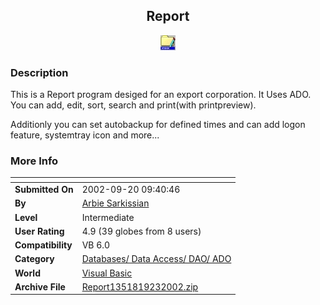 ﻿<div align="center">

## Report

<img src="Edit.jpg">
</div>

### Description

This is a Report program desiged for an export corporation. It Uses ADO. You can add, edit, sort, search and print(with printpreview).

Additionly you can set autobackup for defined times and can add logon feature, systemtray icon and more...
 
### More Info
 


<span>             |<span>
---                |---
**Submitted On**   |2002-09-20 09:40:46
**By**             |[Arbie Sarkissian](https://github.com/Planet-Source-Code/PSCIndex/blob/master/ByAuthor/arbie-sarkissian.md)
**Level**          |Intermediate
**User Rating**    |4.9 (39 globes from 8 users)
**Compatibility**  |VB 6\.0
**Category**       |[Databases/ Data Access/ DAO/ ADO](https://github.com/Planet-Source-Code/PSCIndex/blob/master/ByCategory/databases-data-access-dao-ado__1-6.md)
**World**          |[Visual Basic](https://github.com/Planet-Source-Code/PSCIndex/blob/master/ByWorld/visual-basic.md)
**Archive File**   |[Report1351819232002\.zip](https://github.com/Planet-Source-Code/arbie-sarkissian-report__1-39215/archive/master.zip)








